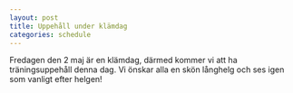 ```yaml
---
layout: post
title: Uppehåll under klämdag
categories: schedule
---
```


Fredagen den 2 maj är en klämdag, därmed kommer vi att ha träningsuppehåll denna dag. 
Vi önskar alla en skön långhelg och ses igen som vanligt efter helgen!
